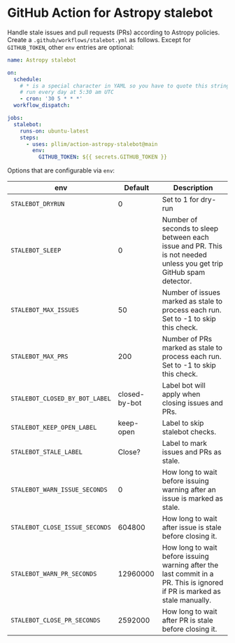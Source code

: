 # GitHub Action for Astropy stalebot

Handle stale issues and pull requests (PRs) according to Astropy policies.
Create a `.github/workflows/stalebot.yml` as follows.
Except for `GITHUB_TOKEN`, other `env` entries are optional:

```yaml
name: Astropy stalebot

on:
  schedule:
    # * is a special character in YAML so you have to quote this string
    # run every day at 5:30 am UTC
    - cron: '30 5 * * *'
  workflow_dispatch:

jobs:
  stalebot:
    runs-on: ubuntu-latest
    steps:
      - uses: pllim/action-astropy-stalebot@main
        env:
          GITHUB_TOKEN: ${{ secrets.GITHUB_TOKEN }}
```

Options that are configurable via `env`:

| env | Default | Description |
| --- | --- | --- |
| `STALEBOT_DRYRUN` | 0 | Set to 1 for dry-run |
| `STALEBOT_SLEEP` | 0 | Number of seconds to sleep between each issue and PR. This is not needed unless you get trip GitHub spam detector. |
| `STALEBOT_MAX_ISSUES` | 50 | Number of issues marked as stale to process each run. Set to -1 to skip this check. |
| `STALEBOT_MAX_PRS` | 200 | Number of PRs marked as stale to process each run. Set to -1 to skip this check. |
| `STALEBOT_CLOSED_BY_BOT_LABEL` | closed-by-bot | Label bot will apply when closing issues and PRs. |
| `STALEBOT_KEEP_OPEN_LABEL` | keep-open | Label to skip stalebot checks. |
| `STALEBOT_STALE_LABEL` | Close? | Label to mark issues and PRs as stale. |
| `STALEBOT_WARN_ISSUE_SECONDS` | 0 | How long to wait before issuing warning after an issue is marked as stale. |
| `STALEBOT_CLOSE_ISSUE_SECONDS` | 604800 | How long to wait after issue is stale before closing it. |
| `STALEBOT_WARN_PR_SECONDS` | 12960000 | How long to wait before issuing warning after the last commit in a PR. This is ignored if PR is marked as stale manually. |
| `STALEBOT_CLOSE_PR_SECONDS` | 2592000 | How long to wait after PR is stale before closing it. |
